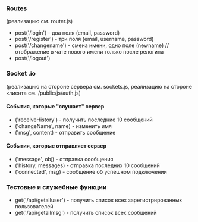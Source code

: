 ### Routes 
(реализацию см. router.js)

- post('/login') - два поля (email, password)
- post('/register') - три поля (email, username, password) 
- post('/changename') - смена имени, одно поле (newname) //отображение в чате нового имени только после релогина
- post('/logout')

### Socket .io 
(реализацию на стороне сервера см. sockets.js, реализацию на стороне клиента см. /public/js/auth.js)

#### События, которые "слушает" сервер
- ('receiveHistory') - получить последние 10 сообщений
- ('changeName', name) - изменить имя
- ('msg', content) - отправить сообщение

#### События, которые отправляет сервер
- ('message', obj) - отправка сообщения
- ('history, messages) - отправка последних 10 сообщений
- ('connected', msg) - сообщение об успешном подключении

### Тестовые и служебные функции
- get('/api/getalluser') - получить список всех зарегистрированных пользователей
- get('/api/getallmsg') - получить список всех сообщений
